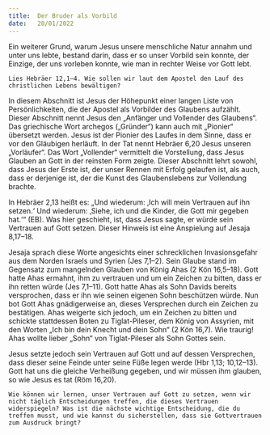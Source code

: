 ```yaml
---
title:  Der Bruder als Vorbild
date:   20/01/2022
---
```


Ein weiterer Grund, warum Jesus unsere menschliche Natur annahm und unter uns lebte, bestand darin, dass er so unser Vorbild sein konnte, der Einzige, der uns vorleben konnte, wie man in rechter Weise vor Gott lebt.

`Lies Hebräer 12,1–4. Wie sollen wir laut dem Apostel den Lauf des christlichen Lebens bewältigen?`

In diesem Abschnitt ist Jesus der Höhepunkt einer langen Liste von Persönlichkeiten, die der Apostel als Vorbilder des Glaubens aufzählt. Dieser ­Abschnitt nennt Jesus den „Anfänger und Vollender des Glaubens“. Das ­griechische Wort archegos („Gründer“) kann auch mit „Pionier“ übersetzt werden. Jesus ist der Pionier des Laufes in dem Sinne, dass er vor den Gläubigen herläuft. In der Tat nennt Hebräer 6,20 Jesus unseren „Vorläufer“. Das Wort „Vollender“ vermittelt die Vorstellung, dass Jesus Glauben an Gott in der reinsten Form zeigte. Dieser Abschnitt lehrt sowohl, dass Jesus der Erste ist, der unser Rennen mit Erfolg gelaufen ist, als auch, dass er derjenige ist, der die Kunst des Glaubenslebens zur Vollendung brachte.

In Hebräer 2,13 heißt es: „Und wiederum: ‚Ich will mein Vertrauen auf ihn setzen.‘ Und wiederum: ‚Siehe, ich und die Kinder, die Gott mir gegeben hat.‘“ (EB). Was hier geschieht, ist, dass Jesus sagte, er würde sein Vertrauen auf Gott setzen. Dieser Hinweis ist eine Anspielung auf Jesaja 8,17–18.

Jesaja sprach diese Worte angesichts einer schrecklichen Invasionsgefahr aus dem Norden Israels und Syrien (Jes 7,1–2). Sein Glaube stand im Gegensatz zum mangelnden Glauben von König Ahas (2 Kön 16,5–18). Gott hatte Ahas ermahnt, ihm zu vertrauen und um ein Zeichen zu bitten, dass er ihn retten würde (Jes 7,1–11). Gott hatte Ahas als Sohn Davids bereits versprochen, dass er ihn wie seinen eigenen Sohn beschützen würde. Nun bot Gott Ahas gnädigerweise an, dieses Versprechen durch ein Zeichen zu bestätigen. Ahas weigerte sich jedoch, um ein Zeichen zu bitten und schickte stattdessen Boten zu Tiglat-Pileser, dem König von Assyrien, mit den Worten „Ich bin dein Knecht und dein Sohn“ (2 Kön 16,7). Wie traurig! Ahas wollte lieber „Sohn“ von Tiglat-Pileser als Sohn Gottes sein.

Jesus setzte jedoch sein Vertrauen auf Gott und auf dessen Versprechen, dass dieser seine Feinde unter seine Füße legen werde (Hbr 1,13; 10,12–13). Gott hat uns die gleiche Verheißung gegeben, und wir müssen ihm glauben, so wie Jesus es tat (Röm 16,20).

`Wie können wir lernen, unser Vertrauen auf Gott zu setzen, wenn wir nicht täglich Entscheidungen treffen, die dieses Vertrauen widerspiegeln? Was ist die nächste wichtige Entscheidung, die du treffen musst, und wie kannst du sicherstellen, dass sie Gottvertrauen zum Ausdruck bringt?`